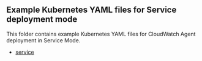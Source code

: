 ## Example Kubernetes YAML files for Service deployment mode

This folder contains example Kubernetes YAML files for CloudWatch Agent deployment in Service Mode.

* [service](service)